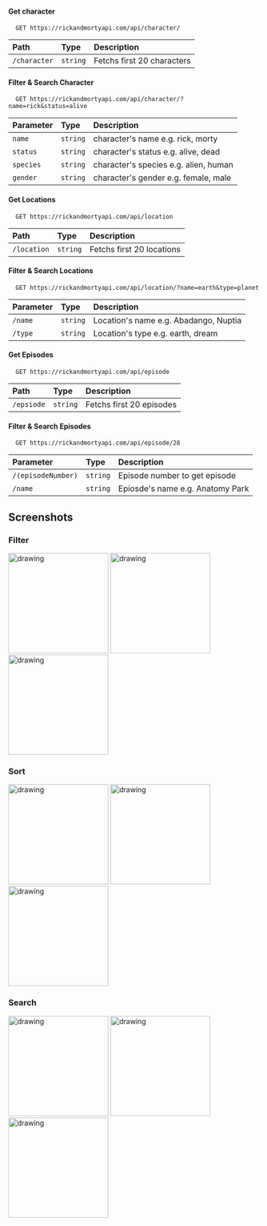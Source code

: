 #### Get character

```http
  GET https://rickandmortyapi.com/api/character/
```

| Path | Type     | Description                |
| :-------- | :------- | :------------------------- |
| `/character` | `string` | Fetchs first 20 characters |

#### Filter & Search Character

```http
  GET https://rickandmortyapi.com/api/character/?name=rick&status=alive
```

| Parameter | Type     | Description                       |
| :-------- | :------- | :-------------------------------- |
| `name`      | `string` | character's name e.g. rick, morty|
| `status`      | `string` |  character's status e.g. alive, dead|
| `species`      | `string` |  character's species e.g. alien, human |
| `gender` | `string` |  character's gender e.g. female, male |

#### Get Locations

```http
  GET https://rickandmortyapi.com/api/location
```

| Path | Type     | Description                       |
| :-------- | :------- | :-------------------------------- |
| `/location`      | `string` | Fetchs first 20 locations |


#### Filter & Search Locations

```http
  GET https://rickandmortyapi.com/api/location/?name=earth&type=planet
```

| Parameter | Type     | Description                       |
| :-------- | :------- | :-------------------------------- |
| `/name`      | `string` | Location's name e.g. Abadango, Nuptia|
| `/type`      | `string` | Location's type e.g. earth, dream|


#### Get Episodes

```http
  GET https://rickandmortyapi.com/api/episode
```


| Path | Type     | Description                |
| :-------- | :------- | :------------------------- |
| `/epsiode` | `string` | Fetchs first 20 episodes |


#### Filter & Search Episodes

```http
  GET https://rickandmortyapi.com/api/episode/28
```
| Parameter | Type     | Description                       |
| :-------- | :------- | :-------------------------------- |
| `/(episodeNumber)` | `string` | Episode number to get episode|
| `/name`      | `string` | Epiosde's name e.g. Anatomy Park|

## Screenshots 
### Filter
<img src="https://github.com/elifbilgep/RickAndMortyWebMining/assets/58171409/7db9ea4f-48b6-4037-ad2b-563e5ca5e21a" alt="drawing" width="200"/> 
<img src="https://github.com/elifbilgep/RickAndMortyWebMining/assets/58171409/442409f9-26bf-4dcc-a830-ca98ebb79bfc" alt="drawing" width="200"/> 
<img src="https://github.com/elifbilgep/RickAndMortyWebMining/assets/58171409/83e633af-a0bb-4651-b8b1-6042395c1bdb" alt="drawing" width="200"/>

### Sort
<img src="https://github.com/elifbilgep/RickAndMortyWebMining/assets/58171409/4976f213-8fd0-43c0-9542-5a2067b6b434" alt="drawing" width="200"/> 
<img src="https://github.com/elifbilgep/RickAndMortyWebMining/assets/58171409/1cc3cc19-2d6b-4847-97ec-93a83ae4960f" alt="drawing" width="200"/> 
<img src="https://github.com/elifbilgep/RickAndMortyWebMining/assets/58171409/b4f2353b-df27-42ca-8166-2a84be226f6e" alt="drawing" width="200"/> 

### Search
<img src="https://github.com/elifbilgep/RickAndMortyWebMining/assets/58171409/520f187f-9b2f-4da0-ba4e-67a5e040d1ff" alt="drawing" width="200"/> 
<img src="https://github.com/elifbilgep/RickAndMortyWebMining/assets/58171409/4666023a-a3e2-4a8b-9edd-8acc181bf5ae" alt="drawing" width="200"/> 
<img src="https://github.com/elifbilgep/RickAndMortyWebMining/assets/58171409/2757ab10-3ae9-4190-9fdb-5e36ba9e39ac" alt="drawing" width="200"/> 
